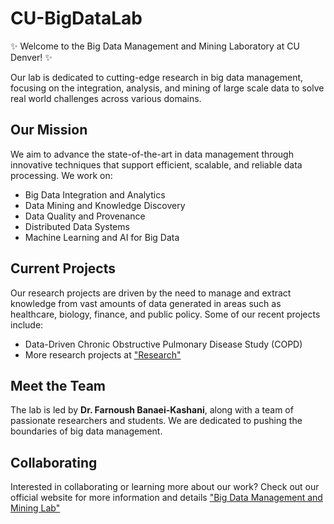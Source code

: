 # CU-BigDataLab

✨ Welcome to the Big Data Management and Mining Laboratory at CU Denver! ✨

Our lab is dedicated to cutting-edge research in big data management, focusing on the integration, analysis, and mining of large scale data to solve real world challenges across various domains.

## Our Mission

We aim to advance the state-of-the-art in data management through innovative techniques that support efficient, scalable, and reliable data processing. We work on:

- Big Data Integration and Analytics
- Data Mining and Knowledge Discovery
- Data Quality and Provenance
- Distributed Data Systems
- Machine Learning and AI for Big Data

## Current Projects

Our research projects are driven by the need to manage and extract knowledge from vast amounts of data generated in areas such as healthcare, biology, finance, and public policy. Some of our recent projects include:

- Data-Driven Chronic Obstructive Pulmonary Disease Study (COPD)
- More research projects at ["Research"](https://cse.ucdenver.edu/~bdlab/research.html)

## Meet the Team

The lab is led by **Dr. Farnoush Banaei-Kashani**, along with a team of passionate researchers and students. We are dedicated to pushing the boundaries of big data management.

## Collaborating

Interested in collaborating or learning more about our work? Check out our official website for more information and details ["Big Data Management and Mining Lab"](https://cse.ucdenver.edu/~bdlab)